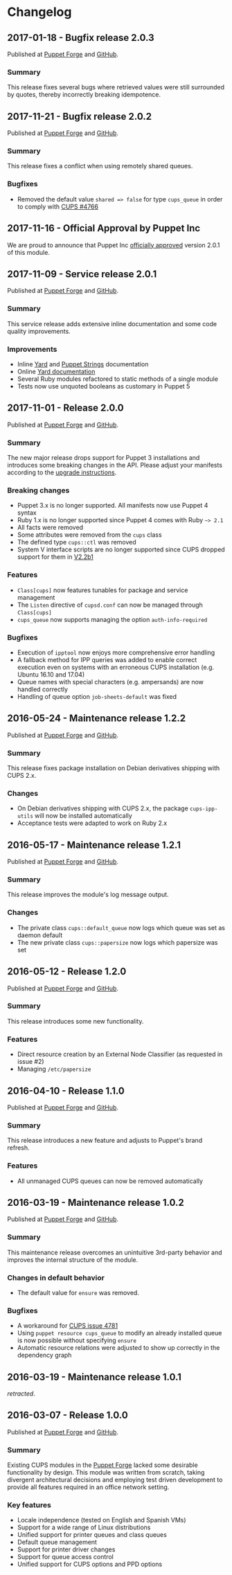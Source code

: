 # Changelog

## 2017-01-18 - Bugfix release 2.0.3

Published at [Puppet Forge](https://forge.puppet.com/leoarnold/cups/2.0.3)
and [GitHub](https://github.com/leoarnold/puppet-cups/releases/tag/2.0.3).

### Summary

This release fixes several bugs where retrieved values were still
surrounded by quotes, thereby incorrectly breaking idempotence.

## 2017-11-21 - Bugfix release 2.0.2

Published at [Puppet Forge](https://forge.puppet.com/leoarnold/cups/2.0.2)
and [GitHub](https://github.com/leoarnold/puppet-cups/releases/tag/2.0.2).

### Summary

This release fixes a conflict when using remotely shared queues.

### Bugfixes

- Removed the default value `shared => false` for type `cups_queue`
  in order to comply with [CUPS #4766](https://github.com/apple/cups/issues/4766)

## 2017-11-16 - Official Approval by Puppet Inc

We are proud to announce that Puppet Inc [officially approved](https://tickets.puppetlabs.com/browse/MODULES-5903)
version 2.0.1 of this module.

## 2017-11-09 - Service release 2.0.1

Published at [Puppet Forge](https://forge.puppet.com/leoarnold/cups/2.0.1)
and [GitHub](https://github.com/leoarnold/puppet-cups/releases/tag/2.0.1).

### Summary

This service release adds extensive inline documentation
and some code quality improvements.

### Improvements

- Inline [Yard](https://yardoc.org) and [Puppet Strings](https://github.com/puppetlabs/puppet-strings) documentation
- Online [Yard documentation](https://leoarnold.github.io/puppet-cups)
- Several Ruby modules refactored to static methods of a single module
- Tests now use unquoted booleans as customary in Puppet 5

## 2017-11-01 - Release 2.0.0

Published at [Puppet Forge](https://forge.puppet.com/leoarnold/cups/2.0.0)
and [GitHub](https://github.com/leoarnold/puppet-cups/releases/tag/2.0.0).

### Summary

The new major release drops support for Puppet 3 installations
and introduces some breaking changes in the API.
Please adjust your manifests according to the [upgrade instructions](UPGRADING.md).

### Breaking changes

- Puppet 3.x is no longer supported. All manifests now use Puppet 4 syntax
- Ruby 1.x is no longer supported since Puppet 4 comes with Ruby `~> 2.1`
- All facts were removed
- Some attributes were removed from the `cups` class
- The defined type `cups::ctl` was removed
- System V interface scripts are no longer supported
  since CUPS dropped support for them in [V2.2b1](https://github.com/apple/cups/blob/v2.2.0/CHANGES.txt#L67)

### Features

- `Class[cups]` now features tunables for package and service management
- The `Listen` directive of `cupsd.conf` can now be managed through `Class[cups]`
- `cups_queue` now supports managing the option `auth-info-required`

### Bugfixes

- Execution of `ipptool` now enjoys more comprehensive error handling
- A fallback method for IPP queries was added to enable correct execution
  even on systems with an erroneous CUPS installation (e.g. Ubuntu 16.10 and 17.04)
- Queue names with special characters (e.g. ampersands) are now handled correctly
- Handling of queue option `job-sheets-default` was fixed

## 2016-05-24 - Maintenance release 1.2.2

Published at [Puppet Forge](https://forge.puppet.com/leoarnold/cups/1.2.2)
and [GitHub](https://github.com/leoarnold/puppet-cups/releases/tag/1.2.2).

### Summary

This release fixes package installation on Debian derivatives shipping with CUPS 2.x.

### Changes

- On Debian derivatives shipping with CUPS 2.x, the package `cups-ipp-utils` will now be installed automatically
- Acceptance tests were adapted to work on Ruby 2.x

## 2016-05-17 - Maintenance release 1.2.1

Published at [Puppet Forge](https://forge.puppet.com/leoarnold/cups/1.2.1)
and [GitHub](https://github.com/leoarnold/puppet-cups/releases/tag/1.2.1).

### Summary

This release improves the module's log message output.

### Changes

- The private class `cups::default_queue` now logs which queue was set as daemon default
- The new private class `cups::papersize` now logs which papersize was set

## 2016-05-12 - Release 1.2.0

Published at [Puppet Forge](https://forge.puppet.com/leoarnold/cups/1.2.0)
and [GitHub](https://github.com/leoarnold/puppet-cups/releases/tag/1.2.0).

### Summary

This release introduces some new functionality.

### Features

- Direct resource creation by an External Node Classifier (as requested in issue #2)
- Managing `/etc/papersize`

## 2016-04-10 - Release 1.1.0

Published at [Puppet Forge](https://forge.puppet.com/leoarnold/cups/1.1.0)
and [GitHub](https://github.com/leoarnold/puppet-cups/releases/tag/1.1.0).

### Summary

This release introduces a new feature and adjusts to Puppet's brand refresh.

### Features

- All unmanaged CUPS queues can now be removed automatically

## 2016-03-19 - Maintenance release 1.0.2

Published at [Puppet Forge](https://forge.puppet.com/leoarnold/cups/1.0.2)
and [GitHub](https://github.com/leoarnold/puppet-cups/releases/tag/1.0.2).

### Summary

This maintenance release overcomes an unintuitive 3rd-party behavior
and improves the internal structure of the module.

### Changes in default behavior

- The default value for `ensure` was removed.

### Bugfixes

- A workaround for [CUPS issue 4781](https://github.com/apple/cups/issues/4781)
- Using `puppet resource cups_queue` to modify an already installed queue
  is now possible without specifying `ensure`
- Automatic resource relations were adjusted to show up correctly in the dependency graph

## 2016-03-19 - Maintenance release 1.0.1

_retracted_.

## 2016-03-07 - Release 1.0.0

Published at [Puppet Forge](https://forge.puppet.com/leoarnold/cups/1.0.0)
and [GitHub](https://github.com/leoarnold/puppet-cups/releases/tag/1.0.0).

### Summary

Existing CUPS modules in the [Puppet Forge](https://forge.puppet.com/) lacked some desirable functionality by design.
This module was written from scratch, taking divergent architectural decisions and employing test driven development
to provide all features required in an office network setting.

### Key features

- Locale independence (tested on English and Spanish VMs)
- Support for a wide range of Linux distributions
- Unified support for printer queues and class queues
- Default queue management
- Support for printer driver changes
- Support for queue access control
- Unified support for CUPS options and PPD options
